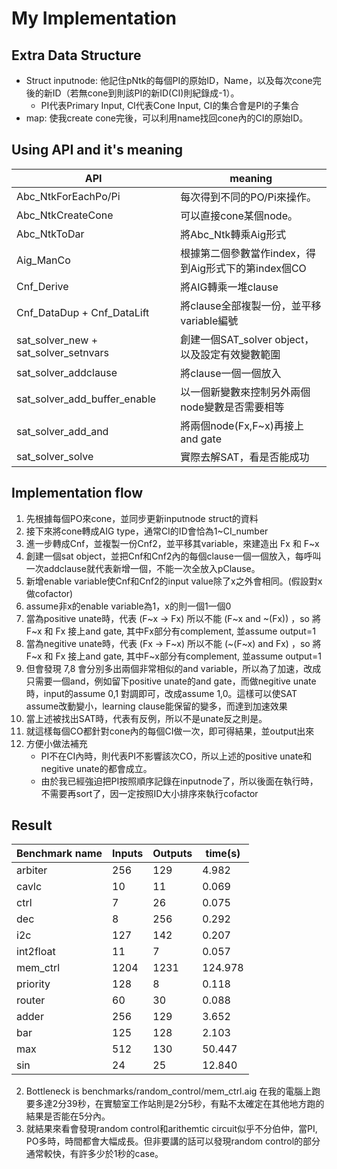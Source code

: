 # My Implementation
## Extra Data Structure
- Struct inputnode: 
   他記住pNtk的每個PI的原始ID，Name，以及每次cone完後的新ID（若無cone到則該PI的新ID(CI)則紀錄成-1）。
    - PI代表Primary Input, CI代表Cone Input, CI的集合會是PI的子集合
- map:
   使我create cone完後，可以利用name找回cone內的CI的原始ID。


## Using API and it's meaning
| API | meaning|
|------------------|-------------------------------|
|Abc_NtkForEachPo/Pi| 每次得到不同的PO/Pi來操作。|
|Abc_NtkCreateCone|可以直接cone某個node。|
|Abc_NtkToDar|將Abc_Ntk轉乘Aig形式|
|Aig_ManCo|根據第二個參數當作index，得到Aig形式下的第index個CO|
|Cnf_Derive|將AIG轉乘一堆clause|
|Cnf_DataDup + Cnf_DataLift|將clause全部複製一份，並平移variable編號|
|sat_solver_new + sat_solver_setnvars|創建一個SAT_solver object，以及設定有效變數範圍|
|sat_solver_addclause|將clause一個一個放入|
|sat_solver_add_buffer_enable|以一個新變數來控制另外兩個node變數是否需要相等|
|sat_solver_add_and|將兩個node(Fx,F~x)再接上and gate|
|sat_solver_solve|實際去解SAT，看是否能成功|
    


## Implementation flow
1. 先根據每個PO來cone，並同步更新inputnode struct的資料
2. 接下來將cone轉成AIG type，通常CI的ID會恰為1~CI_number
3. 進一步轉成Cnf，並複製一份Cnf2，並平移其variable，來建造出 Fx 和 F~x
4. 創建一個sat object，並把Cnf和Cnf2內的每個clause一個一個放入，每呼叫一次addclause就代表新增一個，不能一次全放入pClause。
5. 新增enable variable使Cnf和Cnf2的input value除了x之外會相同。(假設對x做cofactor)
6. assume非x的enable variable為1，x的則一個1一個0
7. 當為positive unate時，代表 (F~x -> Fx) 所以不能 (F~x and ~(Fx)) ，so 將 F~x 和 Fx 接上and gate, 其中Fx部分有complement, 並assume output=1
8. 當為negitive unate時，代表 (Fx -> F~x) 所以不能 (~(F~x) and Fx) ，so 將 F~x 和 Fx 接上and gate, 其中F~x部分有complement, 並assume output=1
9. 但會發現 7,8 會分別多出兩個非常相似的and variable，所以為了加速，改成只需要一個and，例如留下positive unate的and gate，而做negitive unate時，input的assume 0,1 對調即可，改成assume 1,0。這樣可以使SAT assume改動變小，learning clause能保留的變多，而達到加速效果
10. 當上述被找出SAT時，代表有反例，所以不是unate反之則是。
11. 就這樣每個CO都針對cone內的每個CI做一次，即可得結果，並output出來
12. 方便小做法補充
    - PI不在CI內時，則代表PI不影響該次CO，所以上述的positive unate和negitive unate的都會成立。
    - 由於我已經強迫把PI按照順序記錄在inputnode了，所以後面在執行時，不需要再sort了，因一定按照ID大小排序來執行cofactor


## Result
| Benchmark name | Inputs | Outputs| time(s) |
|-------------|-------------|-------------|-------------|
|arbiter|256|129|4.982|
|cavlc|10|11|0.069|
|ctrl|7|26|0.075|
|dec|8|256|0.292|
|i2c|127|142|0.207|
|int2float|11|7|0.057|
|mem_ctrl|1204|1231|124.978|
|priority|128|8|0.118|
|router|60|30|0.088|
|adder|256|129|3.652|
|bar|125|128|2.103|
|max|512|130|50.447|
|sin|24|25|12.840|

2. Bottleneck is benchmarks/random_control/mem_ctrl.aig
    在我的電腦上跑要多達2分39秒，在實驗室工作站則是2分5秒，有點不太確定在其他地方跑的結果是否能在5分內。
3. 就結果來看會發現random control和arithemtic circuit似乎不分伯仲，當PI, PO多時，時間都會大幅成長。但非要講的話可以發現random control的部分通常較快，有許多少於1秒的case。